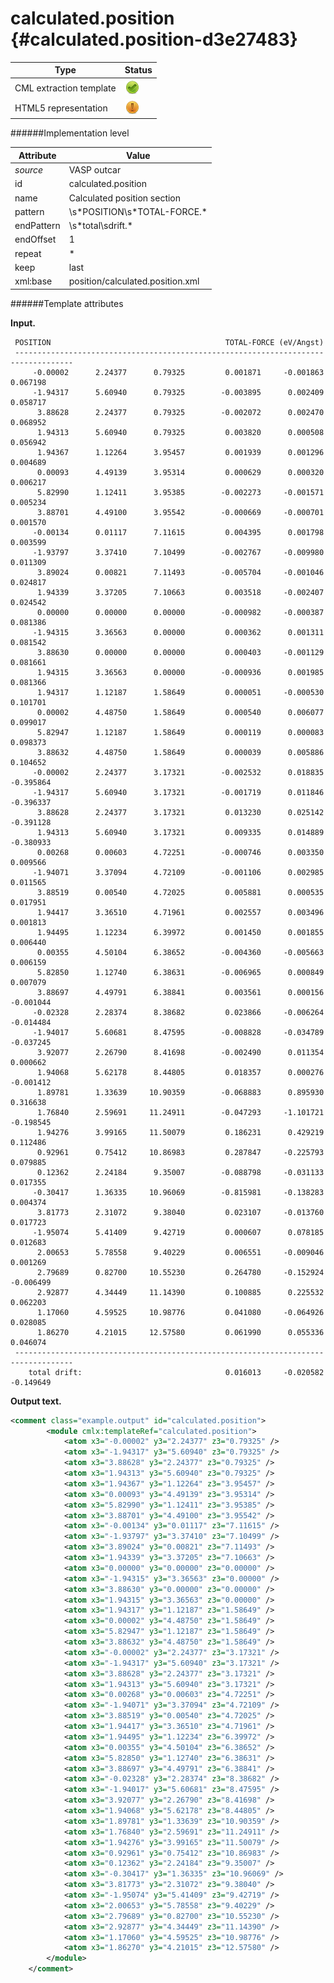 # calculated.position {#calculated.position-d3e27483}


| Type                                                                                                                                                                                                  | Status                                                                                                                                                                                                |
|----|----|
| CML extraction template                                                                                                                                                                               | ![](/imgs/Total.png)                                                                                                                                                                                  |
| HTML5 representation                                                                                                                                                                                  | ![](/imgs/Partial.png)                                                                                                                                                                                |

######Implementation level

| Attribute                                                                                                                                                                                             | Value                                                                                                                                                                                                 |
|----|----|
| *source*                                                                                                                                                                                              | VASP outcar                                                                                                                                                                                           |
| id                                                                                                                                                                                                    | calculated.position                                                                                                                                                                                   |
| name                                                                                                                                                                                                  | Calculated position section                                                                                                                                                                           |
| pattern                                                                                                                                                                                               | \\s\*POSITION\\s\*TOTAL-FORCE.\*                                                                                                                                                                      |
| endPattern                                                                                                                                                                                            | \\s\*total\\sdrift.\*                                                                                                                                                                                 |
| endOffset                                                                                                                                                                                             | 1                                                                                                                                                                                                     |
| repeat                                                                                                                                                                                                | \*                                                                                                                                                                                                    |
| keep                                                                                                                                                                                                  | last                                                                                                                                                                                                  |
| xml:base                                                                                                                                                                                              | position/calculated.position.xml                                                                                                                                                                      |

######Template attributes

**Input.**

     POSITION                                       TOTAL-FORCE (eV/Angst)
     -----------------------------------------------------------------------------------
         -0.00002      2.24377      0.79325         0.001871     -0.001863      0.067198
         -1.94317      5.60940      0.79325        -0.003895      0.002409      0.058717
          3.88628      2.24377      0.79325        -0.002072      0.002470      0.068952
          1.94313      5.60940      0.79325         0.003820      0.000508      0.056942
          1.94367      1.12264      3.95457         0.001939      0.001296      0.004689
          0.00093      4.49139      3.95314         0.000629      0.000320      0.006217
          5.82990      1.12411      3.95385        -0.002273     -0.001571      0.005234
          3.88701      4.49100      3.95542        -0.000669     -0.000701      0.001570
         -0.00134      0.01117      7.11615         0.004395      0.001798      0.003599
         -1.93797      3.37410      7.10499        -0.002767     -0.009980      0.011309
          3.89024      0.00821      7.11493        -0.005704     -0.001046      0.024817
          1.94339      3.37205      7.10663         0.003518     -0.002407      0.024542
          0.00000      0.00000      0.00000        -0.000982     -0.000387      0.081386
         -1.94315      3.36563      0.00000         0.000362      0.001311      0.081542
          3.88630      0.00000      0.00000         0.000403     -0.001129      0.081661
          1.94315      3.36563      0.00000        -0.000936      0.001985      0.081366
          1.94317      1.12187      1.58649         0.000051     -0.000530      0.101701
          0.00002      4.48750      1.58649         0.000540      0.006077      0.099017
          5.82947      1.12187      1.58649         0.000119      0.000083      0.098373
          3.88632      4.48750      1.58649         0.000039      0.005886      0.104652
         -0.00002      2.24377      3.17321        -0.002532      0.018835     -0.395864
         -1.94317      5.60940      3.17321        -0.001719      0.011846     -0.396337
          3.88628      2.24377      3.17321         0.013230      0.025142     -0.391128
          1.94313      5.60940      3.17321         0.009335      0.014889     -0.380933
          0.00268      0.00603      4.72251        -0.000746      0.003350      0.009566
         -1.94071      3.37094      4.72109        -0.001106      0.002985      0.011565
          3.88519      0.00540      4.72025         0.005881      0.000535      0.017951
          1.94417      3.36510      4.71961         0.002557      0.003496      0.001813
          1.94495      1.12234      6.39972         0.001450      0.001855      0.006440
          0.00355      4.50104      6.38652        -0.004360     -0.005663      0.006159
          5.82850      1.12740      6.38631        -0.006965      0.000849      0.007079
          3.88697      4.49791      6.38841         0.003561      0.000156     -0.001044
         -0.02328      2.28374      8.38682         0.023866     -0.006264     -0.014484
         -1.94017      5.60681      8.47595        -0.008828     -0.034789     -0.037245
          3.92077      2.26790      8.41698        -0.002490      0.011354      0.000662
          1.94068      5.62178      8.44805         0.018357      0.000276     -0.001412
          1.89781      1.33639     10.90359        -0.068883      0.895930      0.316638
          1.76840      2.59691     11.24911        -0.047293     -1.101721     -0.198545
          1.94276      3.99165     11.50079         0.186231      0.429219      0.112486
          0.92961      0.75412     10.86983         0.287847     -0.225793      0.079885
          0.12362      2.24184      9.35007        -0.088798     -0.031133      0.017355
         -0.30417      1.36335     10.96069        -0.815981     -0.138283      0.004374
          3.81773      2.31072      9.38040         0.023107     -0.013760      0.017723
         -1.95074      5.41409      9.42719         0.000607      0.078185      0.012683
          2.00653      5.78558      9.40229         0.006551     -0.009046      0.001269
          2.79689      0.82700     10.55230         0.264780     -0.152924     -0.006499
          2.92877      4.34449     11.14390         0.100885      0.225532      0.062203
          1.17060      4.59525     10.98776         0.041080     -0.064926      0.028085
          1.86270      4.21015     12.57580         0.061990      0.055336      0.046074
     -----------------------------------------------------------------------------------
        total drift:                                0.016013     -0.020582     -0.149649
        

**Output text.**

```xml
<comment class="example.output" id="calculated.position">
        <module cmlx:templateRef="calculated.position">
            <atom x3="-0.00002" y3="2.24377" z3="0.79325" />
            <atom x3="-1.94317" y3="5.60940" z3="0.79325" />
            <atom x3="3.88628" y3="2.24377" z3="0.79325" />
            <atom x3="1.94313" y3="5.60940" z3="0.79325" />
            <atom x3="1.94367" y3="1.12264" z3="3.95457" />
            <atom x3="0.00093" y3="4.49139" z3="3.95314" />
            <atom x3="5.82990" y3="1.12411" z3="3.95385" />
            <atom x3="3.88701" y3="4.49100" z3="3.95542" />
            <atom x3="-0.00134" y3="0.01117" z3="7.11615" />
            <atom x3="-1.93797" y3="3.37410" z3="7.10499" />
            <atom x3="3.89024" y3="0.00821" z3="7.11493" />
            <atom x3="1.94339" y3="3.37205" z3="7.10663" />
            <atom x3="0.00000" y3="0.00000" z3="0.00000" />
            <atom x3="-1.94315" y3="3.36563" z3="0.00000" />
            <atom x3="3.88630" y3="0.00000" z3="0.00000" />
            <atom x3="1.94315" y3="3.36563" z3="0.00000" />
            <atom x3="1.94317" y3="1.12187" z3="1.58649" />
            <atom x3="0.00002" y3="4.48750" z3="1.58649" />
            <atom x3="5.82947" y3="1.12187" z3="1.58649" />
            <atom x3="3.88632" y3="4.48750" z3="1.58649" />
            <atom x3="-0.00002" y3="2.24377" z3="3.17321" />
            <atom x3="-1.94317" y3="5.60940" z3="3.17321" />
            <atom x3="3.88628" y3="2.24377" z3="3.17321" />
            <atom x3="1.94313" y3="5.60940" z3="3.17321" />
            <atom x3="0.00268" y3="0.00603" z3="4.72251" />
            <atom x3="-1.94071" y3="3.37094" z3="4.72109" />
            <atom x3="3.88519" y3="0.00540" z3="4.72025" />
            <atom x3="1.94417" y3="3.36510" z3="4.71961" />
            <atom x3="1.94495" y3="1.12234" z3="6.39972" />
            <atom x3="0.00355" y3="4.50104" z3="6.38652" />
            <atom x3="5.82850" y3="1.12740" z3="6.38631" />
            <atom x3="3.88697" y3="4.49791" z3="6.38841" />
            <atom x3="-0.02328" y3="2.28374" z3="8.38682" />
            <atom x3="-1.94017" y3="5.60681" z3="8.47595" />
            <atom x3="3.92077" y3="2.26790" z3="8.41698" />
            <atom x3="1.94068" y3="5.62178" z3="8.44805" />
            <atom x3="1.89781" y3="1.33639" z3="10.90359" />
            <atom x3="1.76840" y3="2.59691" z3="11.24911" />
            <atom x3="1.94276" y3="3.99165" z3="11.50079" />
            <atom x3="0.92961" y3="0.75412" z3="10.86983" />
            <atom x3="0.12362" y3="2.24184" z3="9.35007" />
            <atom x3="-0.30417" y3="1.36335" z3="10.96069" />
            <atom x3="3.81773" y3="2.31072" z3="9.38040" />
            <atom x3="-1.95074" y3="5.41409" z3="9.42719" />
            <atom x3="2.00653" y3="5.78558" z3="9.40229" />
            <atom x3="2.79689" y3="0.82700" z3="10.55230" />
            <atom x3="2.92877" y3="4.34449" z3="11.14390" />
            <atom x3="1.17060" y3="4.59525" z3="10.98776" />
            <atom x3="1.86270" y3="4.21015" z3="12.57580" />
        </module>
    </comment>
```
